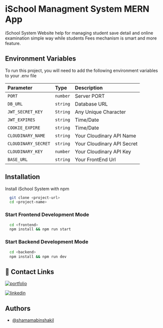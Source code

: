 
# iSchool Managment System MERN App

iSchool System Website help for managing student save detail and online examination simple way while students Fees mechanism is smart and more feature.


## Environment Variables

To run this project, you will need to add the following environment variables to your .env file

| Parameter | Type     | Description                |
| :-------- | :------- | :------------------------- |
| `PORT` | `number` | Server PORT |
| `DB_URL` | `string` | Database URL |
| `JWT_SECRET_KEY` | `String` | Any Unique Character |
| `JWT_EXPIRES` | `string` | Time/Date |
| `COOKIE_EXPIRE` | `string` | Time/Date |
| `CLOUDINARY_NAME` | `string` | Your Cloudinary API Name |
| `CLOUDINARY_SECRET` | `string` | Your Cloudinary API Secret |
| `CLOUDINARY_KEY` | `number` | Your Cloudinary API Key |
| `BASE_URL` | `string` | Your FrontEnd Url |



## Installation

Install iSchool System with npm

```bash
  git clone <project-url>
  cd <project-name>
```

### Start Frontend Development Mode

```bash
  cd <frontend>
  npm install && npm run start
```

### Start Backend Development Mode

```bash
  cd <backend>
  npm install && npm run dev
```
    




## 🔗 Contact Links
[![portfolio](https://img.shields.io/badge/my_portfolio-000?style=for-the-badge&logo=ko-fi&logoColor=white)](https://shamamadev.netlify.app/)

[![linkedin](https://img.shields.io/badge/linkedin-0A66C2?style=for-the-badge&logo=linkedin&logoColor=white)](https://www.linkedin.com/in/shamama-bin-shakil-180649202/)



## Authors

- [@shamamabinshakil](http://github.com/Shamama-Bin-Shakil)

